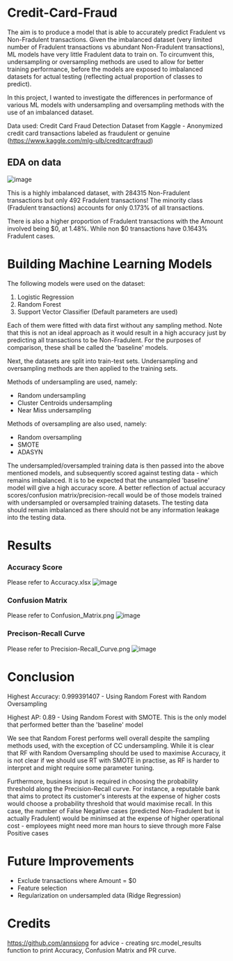 # Credit-Card-Fraud
The aim is to produce a model that is able to accurately predict Fradulent vs Non-Fradulent transactions. Given the imbalanced dataset (very limited number of Fradulent transactions vs abundant Non-Fradulent transactions), ML models have very little Fradulent data to train on. To circumvent this, undersampling or oversampling methods are used to allow for better training performance, before the models are exposed to imbalanced datasets for actual testing (reflecting actual proportion of classes to predict).


In this project, I wanted to investigate the differences in performance of various ML models with undersampling and oversampling methods with the use of an imbalanced dataset. 


Data used: Credit Card Fraud Detection Dataset from Kaggle - Anonymized credit card transactions labeled as fraudulent or genuine (https://www.kaggle.com/mlg-ulb/creditcardfraud)

## EDA on data
![image](https://user-images.githubusercontent.com/75196868/110233997-efb3e980-7f62-11eb-928d-b68fc4b58d42.png)


This is a highly imbalanced dataset, with 284315 Non-Fradulent transactions but only 492 Fradulent transactions! The minority class (Fradulent transactions) accounts for only 0.173% of all transactions.


There is also a higher proportion of Fradulent transactions with the Amount involved being $0, at 1.48%. 
While non $0 transactions have 0.1643% Fradulent cases.

# Building Machine Learning Models
The following models were used on the dataset:
1. Logistic Regression
2. Random Forest
3. Support Vector Classifier
(Default parameters are used)


Each of them were fitted with data first without any sampling method. Note that this is not an ideal approach as it would result in a high accuracy just by predicting all transactions to be Non-Fradulent. For the purposes of comparison, these shall be called the 'baseline' models. 


Next, the datasets are split into train-test sets. Undersampling and oversampling methods are then applied to the training sets.


Methods of undersampling are used, namely:
- Random undersampling
- Cluster Centroids undersampling
- Near Miss undersampling


Methods of oversampling are also used, namely:
- Random oversampling
- SMOTE
- ADASYN


The undersampled/oversampled training data is then passed into the above mentioned models, and subsequently scored against testing data - which remains imbalanced.
It is to be expected that the unsampled 'baseline' model will give a high accuracy score. A better reflection of actual accuracy scores/confusion matrix/precision-recall would be of those models trained with undersampled or oversampled training datasets. The testing data should remain imbalanced as there should not be any information leakage into the testing data.



# Results
### Accuracy Score
Please refer to Accuracy.xlsx
![image](https://user-images.githubusercontent.com/75196868/110236284-e67d4980-7f6f-11eb-806d-d71bb02e7f17.png)

### Confusion Matrix
Please refer to Confusion_Matrix.png
![image](https://user-images.githubusercontent.com/75196868/110236576-796ab380-7f71-11eb-8dbf-5ff4f96577b6.png)

### Precison-Recall Curve
Please refer to Precision-Recall_Curve.png
![image](https://user-images.githubusercontent.com/75196868/110239140-7b883e80-7f80-11eb-8a87-d53181780c80.png)

# Conclusion
Highest Accuracy: 0.999391407 - Using Random Forest with Random Oversampling

Highest AP: 0.89 - Using Random Forest with SMOTE. This is the only model that performed better than the 'baseline' model


We see that Random Forest performs well overall despite the sampling methods used, with the exception of CC undersampling.
While it is clear that RF with Random Oversampling should be used to maximise Accuracy, it is not clear if we should use RT with SMOTE in practise, as RF is harder to interpret and might require some parameter tuning.


Furthermore, business input is required in choosing the probability threshold along the Precision-Recall curve. For instance, a reputable bank that aims to protect its customer's interests at the expense of higher costs would choose a probability threshold that would maximise recall. In this case, the number of False Negative cases (predicted Non-Fradulent but is actually Fradulent) would be minimsed at the expense of higher operational cost - employees might need more man hours to sieve through more False Positive cases

# Future Improvements
- Exclude transactions where Amount = $0
- Feature selection
- Regularization on undersampled data (Ridge Regression)

# Credits
https://github.com/annsiong for advice - creating src.model_results function to print Accuracy, Confusion Matrix and PR curve.


